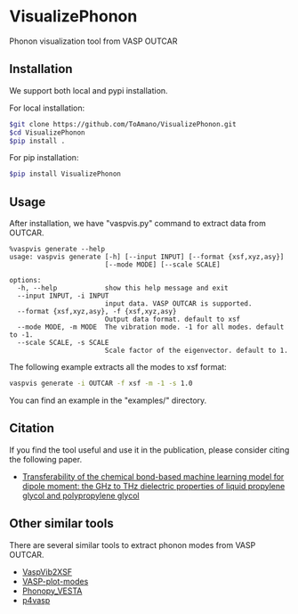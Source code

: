 # VisualizePhonon

Phonon visualization tool from VASP OUTCAR

## Installation

We support both local and pypi installation.

For local installation:

```bash
$git clone https://github.com/ToAmano/VisualizePhonon.git
$cd VisualizePhonon
$pip install .
```

For pip installation:

```bash
$pip install VisualizePhonon
```

## Usage

After installation, we have "vaspvis.py" command to extract data from OUTCAR.

```
%vaspvis generate --help
usage: vaspvis generate [-h] [--input INPUT] [--format {xsf,xyz,asy}]
                        [--mode MODE] [--scale SCALE]

options:
  -h, --help            show this help message and exit
  --input INPUT, -i INPUT
                        input data. VASP OUTCAR is supported.
  --format {xsf,xyz,asy}, -f {xsf,xyz,asy}
                        Output data format. default to xsf
  --mode MODE, -m MODE  The vibration mode. -1 for all modes. default to -1.
  --scale SCALE, -s SCALE
                        Scale factor of the eigenvector. default to 1.
```

The following example extracts all the modes to xsf format:

```bash
vaspvis generate -i OUTCAR -f xsf -m -1 -s 1.0
```

You can find an example in the "examples/" directory.

## Citation

If you find the tool useful and use it in the publication, please consider citing the following paper.

- [Transferability of the chemical bond-based machine learning model for dipole moment: the GHz to THz dielectric properties of liquid propylene glycol and polypropylene glycol](https://arxiv.org/abs/2410.22718)

## Other similar tools

There are several similar tools to extract phonon modes from VASP OUTCAR.

- [VaspVib2XSF](https://github.com/QijingZheng/VaspVib2XSF)
- [VASP-plot-modes](https://github.com/Stanford-MCTG/VASP-plot-modes)
- [Phonopy_VESTA](https://github.com/AdityaRoy-1996/Phonopy_VESTA)
- [p4vasp](https://github.com/orest-d/p4vasp)
